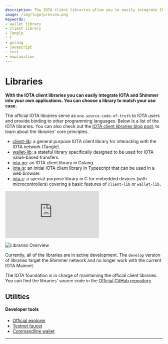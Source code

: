 ```yaml
---
description: The IOTA client libraries allow you to easily integrate IOTA into your own applications. 
image: /img/logo/preview.png
keywords:
- wallet library
- client library
- Tangle
- C
- golang
- javascript
- rust
- explanation
---
```

# Libraries

**With the IOTA client libraries you can easily integrate IOTA and Shimmer into your own applications. You can choose a library to match your use case.**

The official IOTA libraries serve as `one-source-code-of-truth` to IOTA users and provide binding to other programming languages. Below is a list of the IOTA libraries. You can also check out the [IOTA client libraries blog post](https://blog.iota.org/the-new-iota-client-libraries-harder-better-faster-stronger/), to learn about the libraries' core principles. 


- [client-lib](client.md): a general purpose IOTA client library for interacting with the IOTA network (Tangle).
- [wallet-lib](wallet.md): a stateful library specifically designed to be used for IOTA value-based transfers.
- [iota.go](https://github.com/iotaledger/iota.go/tree/v3): an IOTA client library in Golang.
- [iota.js](https://github.com/iotaledger/iota.js/tree/feat/stardust): an initial IOTA client library in Typescript that can be used in a web browser.
- [iota.c](https://github.com/iotaledger/iota.c/tree/develop): a special-purpose library in C for embedded devices (with microcontrollers) covering a basic features of `client-lib` or `wallet-lib.`


<div class="iframe-wrapper">
<iframe src="https://www.youtube.com/embed/N2VW3zJQmso" frameborder="0" allow="accelerometer; autoplay; clipboard-write; encrypted-media; gyroscope; picture-in-picture" allowfullscreen></iframe>
</div>

![Libraries Overview](/img/stardust_explanations/libraries/overview/libraries.svg)

Currently, all of the libraries are in active development. The `develop` version of libraries target the Shimmer network and no longer work with the current IOTA Mainnet.

The IOTA foundation is in charge of maintaining the official client libraries. You can find the libraries' source code in the [Official GitHub repository](https://github.com/iotaledger).


## Utilities

#### **Developer tools** ####    
- [Official explorer](https://explorer.iota.org/mainnet)
- [Testnet faucet](https://)
- [Commandline wallet](https://github.com/iotaledger/cli-wallet)

---------------
